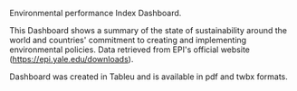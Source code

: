 Environmental performance Index Dashboard.

This Dashboard shows a summary of the state of sustainability around the world and countries' commitment to creating and implementing environmental policies. 
Data retrieved from EPI's official website (https://epi.yale.edu/downloads).

Dashboard was created in Tableu and is available in pdf and twbx formats.
